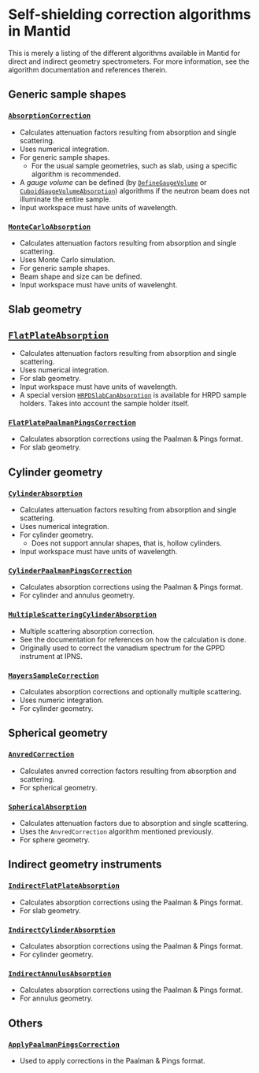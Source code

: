 # Self-shielding correction algorithms in Mantid

This is merely a listing of the different algorithms available in Mantid for direct and indirect geometry spectrometers. For more information, see the algorithm documentation and references therein.

## Generic sample shapes

### [`AbsorptionCorrection`](http://docs.mantidproject.org/nightly/algorithms/AbsorptionCorrection-v1.html)

  + Calculates attenuation factors resulting from absorption and single scattering.
  + Uses numerical integration.
  + For generic sample shapes.
    - For the usual sample geometries, such as slab, using a specific algorithm is recommended.
  + A *gauge volume* can be defined (by [`DefineGaugeVolume`](http://docs.mantidproject.org/nightly/algorithms/DefineGaugeVolume-v1.html#algm-definegaugevolume) or [`CuboidGaugeVolumeAbsorption`](http://docs.mantidproject.org/nightly/algorithms/CuboidGaugeVolumeAbsorption-v1.html#algm-cuboidgaugevolumeabsorption)) algorithms if the neutron beam does not illuminate the entire sample.
  + Input workspace must have units of wavelength.

### [`MonteCarloAbsorption`](http://docs.mantidproject.org/nightly/algorithms/MonteCarloAbsorption-v1.html#algm-montecarloabsorption)

  + Calculates attenuation factors resulting from absorption and single scattering.
  + Uses Monte Carlo simulation.
  + For generic sample shapes.
  + Beam shape and size can be defined.
  + Input workspace must have units of wavelenght.

## Slab geometry

## [`FlatPlateAbsorption`](http://docs.mantidproject.org/nightly/algorithms/FlatPlateAbsorption-v1.html#algm-flatplateabsorption)

  + Calculates attenuation factors resulting from absorption and single scattering.
  + Uses numerical integration.
  + For slab geometry.
  + Input workspace must have units of wavelength.
  + A special version [`HRPDSlabCanAbsorption`](http://docs.mantidproject.org/nightly/algorithms/HRPDSlabCanAbsorption-v1.html#algm-hrpdslabcanabsorption) is available for HRPD sample holders. Takes into account the sample holder itself.

### [`FlatPlatePaalmanPingsCorrection`](http://docs.mantidproject.org/nightly/algorithms/FlatPlatePaalmanPingsCorrection-v1.html)

  + Calculates absorption corrections using the Paalman & Pings format.
  + For slab geometry.

## Cylinder geometry

### [`CylinderAbsorption`](http://docs.mantidproject.org/nightly/algorithms/CylinderAbsorption-v1.html)

  + Calculates attenuation factors resulting from absorption and single scattering.
  + Uses numerical integration.
  + For cylinder geometry.
    - Does not support annular shapes, that is, hollow cylinders.
  + Input workspace must have units of wavelength.

### [`CylinderPaalmanPingsCorrection`](http://docs.mantidproject.org/nightly/algorithms/CylinderPaalmanPingsCorrection-v2.html)

  + Calculates absorption corrections using the Paalman & Pings format.
  + For cylinder and annulus geometry.

### [`MultipleScatteringCylinderAbsorption`](http://docs.mantidproject.org/nightly/algorithms/MultipleScatteringCylinderAbsorption-v1.html)

  + Multiple scattering absorption correction.
  + See the documentation for references on how the calculation is done.
  + Originally used to correct the vanadium spectrum for the GPPD instrument at IPNS.

### [`MayersSampleCorrection`](http://docs.mantidproject.org/nightly/algorithms/MayersSampleCorrection-v1.html)

  + Calculates absorption corrections and optionally multiple scattering.
  + Uses numeric integration.
  + For cylinder geometry.

## Spherical geometry

### [`AnvredCorrection`](http://docs.mantidproject.org/nightly/algorithms/AnvredCorrection-v1.html#algm-anvredcorrection)

  + Calculates anvred correction factors resulting from absorption and scattering.
  + For spherical geometry.

### [`SphericalAbsorption`](http://docs.mantidproject.org/nightly/algorithms/SphericalAbsorption-v1.html)

  + Calculates attenuation factors due to absorption and single scattering.
  + Uses the `AnvredCorrection` algorithm mentioned previously.
  + For sphere geometry.

## Indirect geometry instruments

### [`IndirectFlatPlateAbsorption`](http://docs.mantidproject.org/nightly/algorithms/IndirectFlatPlateAbsorption-v1.html)

  + Calculates absorption corrections using the Paalman & Pings format.
  + For slab geometry.

### [`IndirectCylinderAbsorption`](http://docs.mantidproject.org/nightly/algorithms/IndirectCylinderAbsorption-v1.html)

  + Calculates absorption corrections using the Paalman & Pings format.
  + For cylinder geometry.

### [`IndirectAnnulusAbsorption`](http://docs.mantidproject.org/nightly/algorithms/IndirectAnnulusAbsorption-v1.html)

  + Calculates absorption corrections using the Paalman & Pings format.
  + For annulus geometry.

## Others

### [`ApplyPaalmanPingsCorrection`](http://docs.mantidproject.org/nightly/algorithms/ApplyPaalmanPingsCorrection-v1.html)

  + Used to apply corrections in the Paalman & Pings format.

